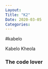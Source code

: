 ```yaml
---
Layout: 
Title: "K2"
Date: 2020-03-05
Categories:
---
```


#kabelo 

Kabelo Kheola
### The code lover 

